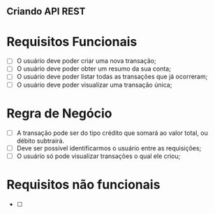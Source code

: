 ## Criando API REST

# Requisitos Funcionais

- [ ] O usuário deve poder criar uma nova transação;
- [ ] O usuário deve poder obter um resumo da sua conta;
- [ ] O usuário deve poder listar todas as transações que já ocorreram;
- [ ] O usuário deve poder visualizar uma transação única;

# Regra de Negócio

- [ ] A transação pode ser do tipo crédito que somará ao valor total, ou débito subtrairá.
- [ ] Deve ser possível identificarmos o usuário entre as requisições;
- [ ] O usuário só pode visualizar transações o qual ele criou;

# Requisitos não funcionais

- [ ] 